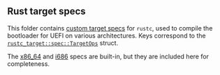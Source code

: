 ## Rust target specs

This folder contains [custom target
specs](https://doc.rust-lang.org/rustc/targets/custom.html) for `rustc`, used to compile
the bootloader for UEFI on various architectures. Keys correspond to the
[`rustc_target::spec::TargetOps`](https://doc.rust-lang.org/nightly/nightly-rustc/rustc_target/spec/struct.TargetOptions.html) struct.

The [x86_64](./x86_64-unknown-uefi.json) and [i686](./i686-unknown-uefi.json) specs are
built-in, but they are included here for completeness.
